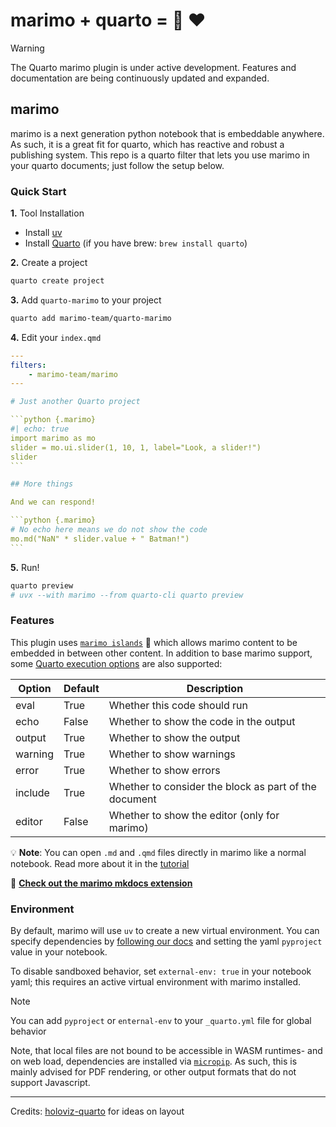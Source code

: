 # marimo + quarto = :palm_tree: :heart:

> [!WARNING]
> The Quarto marimo plugin is under active development. Features and documentation are being continuously updated and expanded.

## marimo

marimo is a next generation python notebook that is embeddable anywhere.
As such, it is a great fit for quarto, which has reactive and robust a publishing system.
This repo is a quarto filter that lets you use marimo in your quarto documents; just follow the setup below.

### Quick Start

**1.** Tool Installation

 - Install [uv](https://docs.astral.sh/uv/getting-started/installation/)
 - Install [Quarto](https://quarto.org/docs/get-started/) (if you have brew: `brew install quarto`)

**2.** Create a project

```bash
quarto create project
```

**3.** Add `quarto-marimo` to your project

```bash
quarto add marimo-team/quarto-marimo
```

**4.** Edit your `index.qmd`

````yaml
---
filters:
    - marimo-team/marimo
---

# Just another Quarto project

```python {.marimo}
#| echo: true
import marimo as mo
slider = mo.ui.slider(1, 10, 1, label="Look, a slider!")
slider
```

## More things

And we can respond!

```python {.marimo}
# No echo here means we do not show the code
mo.md("NaN" * slider.value + " Batman!")
```
````

**5.** Run!

```bash
quarto preview
# uvx --with marimo --from quarto-cli quarto preview
```

### Features

This plugin uses [`marimo
islands`](https://docs.marimo.io/guides/exporting/?h=islands#islands-in-action)
:palm_tree: which allows marimo content to be embedded in between other
content. In addition to base marimo support, some [Quarto execution
options](https://quarto.org/docs/computations/execution-options.html) are also
supported:

| Option | Default | Description |
|--------|---------|-------------|
eval | True | Whether this code should run
echo | False | Whether to show the code in the output
output | True | Whether to show the output
warning | True | Whether to show warnings
error | True | Whether to show errors
include | True | Whether to consider the block as part of the document
editor | False | Whether to show the editor (only for marimo)

:bulb: **Note**: You can open `.md` and `.qmd` files directly in marimo
like a normal notebook. Read more about it in the
[tutorial](https://github.com/marimo-team/marimo/blob/main/marimo/_tutorials/markdown_format.md)

:notebook: [**Check out the marimo mkdocs
extension**](https://github.com/marimo-team/mkdocs-marimo)

### Environment

By default, marimo will use `uv` to create a new virtual environment.
You can specify dependencies by [following our docs](https://docs.marimo.io/guides/package_reproducibility#markdown-file-support)
and setting the yaml `pyproject` value in your notebook.

To disable sandboxed behavior, set `external-env: true` in your notebook yaml; this requires an active virtual environment with marimo installed.

> [!NOTE]
> You can add `pyproject` or `enternal-env` to your `_quarto.yml` file for global behavior

Note, that local files are not bound to be accessible in WASM runtimes- and on
web load, dependencies are installed via [`micropip`](https://github.com/pyodide/micropip).
As such, this is mainly advised for PDF rendering, or other output formats that do not support
Javascript.

---

Credits: [holoviz-quarto](https://github.com/awesome-panel/holoviz-quarto) for ideas on layout
